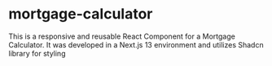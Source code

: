 # mortgage-calculator
This is a responsive and reusable React Component for a Mortgage Calculator. It was developed in a Next.js 13 environment and utilizes Shadcn library for styling
